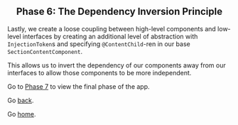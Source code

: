 <h2 align="center">
  Phase 6: The Dependency Inversion Principle
</h2>

Lastly, we create a loose coupling between high-level components and low-level interfaces by creating an additional level of abstraction with `InjectionToken`s and specifying `@ContentChild`-ren in our base `SectionContentComponent`.

This allows us to invert the dependency of our components away from our interfaces to allow those components to be more independent. 

Go to [Phase 7](../07-final-app/) to view the final phase of the app.

Go [back](../05-interface-segregation/).

Go [home](https://github.com/pjnalls/ng-solid-design/).
